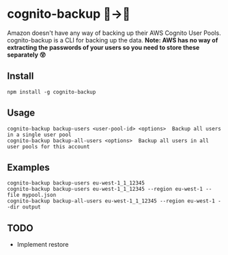 # cognito-backup 👫→💾
Amazon doesn't have any way of backing up their AWS Cognito User Pools.
cognito-backup is a CLI for backing up the data. <b>Note: AWS has no way of extracting the passwords of your users so you need to store these separately 😵</b>



## Install
```
npm install -g cognito-backup
```

## Usage
```
cognito-backup backup-users <user-pool-id> <options>  Backup all users in a single user pool
cognito-backup backup-all-users <options>  Backup all users in all user pools for this account
```

## Examples
```
cognito-backup backup-users eu-west-1_1_12345
cognito-backup backup-users eu-west-1_1_12345 --region eu-west-1 --file mypool.json
cognito-backup backup-all-users eu-west-1_1_12345 --region eu-west-1 --dir output
```

## TODO
- Implement restore
